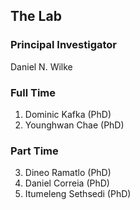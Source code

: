 ## The Lab

### Principal Investigator
Daniel N. Wilke

### Full Time
1. Dominic Kafka (PhD)
2. Younghwan Chae (PhD)

### Part Time
3. Dineo Ramatlo (PhD)
4. Daniel Correia (PhD)
5. Itumeleng Sethsedi (PhD)

